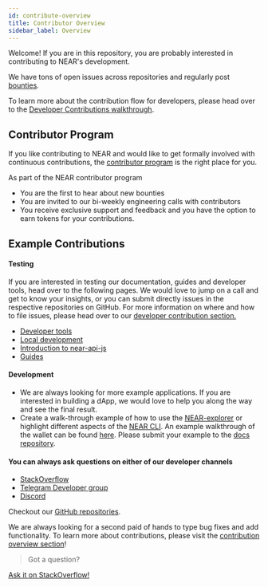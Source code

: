 ```yaml
---
id: contribute-overview
title: Contributor Overview
sidebar_label: Overview
---
```

Welcome! If you are in this repository, you are probably interested in contributing to NEAR's development. 

We have tons of open issues across repositories and regularly post [bounties](https://github.com/near/bounties).

To learn more about the contribution flow for developers, please head over to the [Developer Contributions walkthrough](/docs/community/contribute/how-to-contribute).

## Contributor Program

If you like contributing to NEAR and would like to get formally involved with continuous contributions, the [contributor program](https://near.org/contributor/) is the right place for you.

As part of the NEAR contributor program
* You are the first to hear about new bounties
* You are invited to our bi-weekly engineering calls with contributors
* You receive exclusive support and feedback 
and you have the option to earn tokens for your contributions.

## Example Contributions

#### Testing

If you are interested in testing our documentation, guides and developer tools, head over to the following pages. We would love to jump on a call and get to know your insights, or you can submit directly issues in the respective repositories on GitHub. For more information on where and how to file issues, please head over to our [developer contribution section.](/docs/community/contribute/how-to-contribute)

* [Developer tools](/docs/develop/basics/create-account)
* [Local development](/docs/develop/node/running-a-node)
* [Introduction to near-api-js](/docs/develop/front-end/introduction)
* [Guides](/docs/tutorials/frontend/guides)

#### Development

* We are always looking for more example applications. If you are interested in building a dApp, we would love to help you along the way and see the final result.
* Create a walk-through example of how to use the [NEAR-explorer](/docs/tools/near-explorer) or highlight different aspects of the [NEAR CLI](/docs/tools/near-cli). An example walkthrough of the wallet can be found [here](/docs/develop/basics/create-account). Please submit your example to the [docs repository](https://github.com/near/docs).

#### You can always ask questions on either of our developer channels
* [StackOverflow](https://stackoverflow.com/search?q=nearprotocol)
* [Telegram Developer group](https://t.me/neardev)
* [Discord](http://near.chat/)

Checkout our [GitHub repositories](https://github.com/near). 

We are always looking for a second paid of hands to type bug fixes and add functionality. To learn more about contributions, please visit the [contribution overview section](contribution/contribution-overview.md)!

>Got a question?
<a href="https://stackoverflow.com/questions/tagged/nearprotocol">
  <h8>Ask it on StackOverflow!</h8>
</a>
